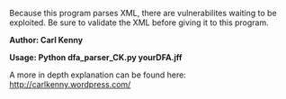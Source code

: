 Because this program parses XML, there are
vulnerabilites waiting to be exploited. Be sure to
validate the XML before giving it to this program.

**Author: Carl Kenny**

**Usage: Python dfa_parser_CK.py yourDFA.jff**


A more in depth explanation can be found here: http://carlkenny.wordpress.com/

